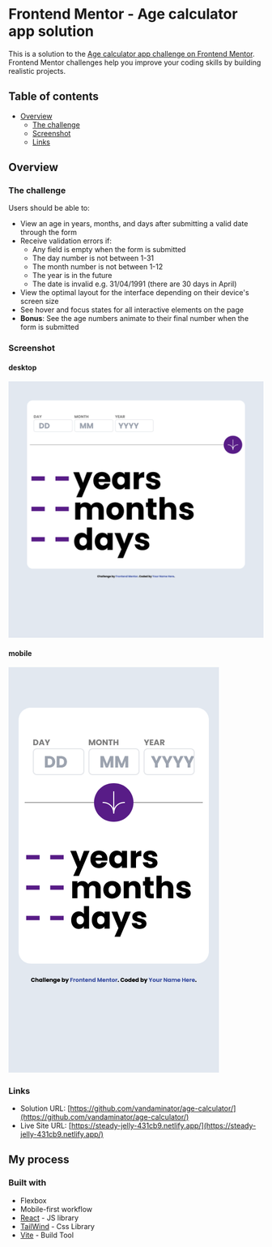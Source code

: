 # Frontend Mentor - Age calculator app solution

This is a solution to the [Age calculator app challenge on Frontend Mentor](https://www.frontendmentor.io/challenges/age-calculator-app-dF9DFFpj-Q). Frontend Mentor challenges help you improve your coding skills by building realistic projects. 

## Table of contents

- [Overview](#overview)
  - [The challenge](#the-challenge)
  - [Screenshot](#screenshot)
  - [Links](#links)


## Overview

### The challenge

Users should be able to:

- View an age in years, months, and days after submitting a valid date through the form
- Receive validation errors if:
  - Any field is empty when the form is submitted
  - The day number is not between 1-31
  - The month number is not between 1-12
  - The year is in the future
  - The date is invalid e.g. 31/04/1991 (there are 30 days in April)
- View the optimal layout for the interface depending on their device's screen size
- See hover and focus states for all interactive elements on the page
- **Bonus**: See the age numbers animate to their final number when the form is submitted

### Screenshot

#### desktop

![desktop](./images/desktop.png)
#### mobile

![desktop](./images/mobile.png)


### Links

- Solution URL: [https://github.com/vandaminator/age-calculator/](https://github.com/vandaminator/age-calculator/)
- Live Site URL: [https://steady-jelly-431cb9.netlify.app/](https://steady-jelly-431cb9.netlify.app/)

## My process

### Built with

- Flexbox
- Mobile-first workflow
- [React](https://reactjs.org/) - JS library
- [TailWind](https://tailwindcss.com/) - Css Library
- [Vite](https://vitejs.dev/) - Build Tool


